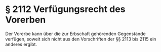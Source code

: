 # § 2112 Verfügungsrecht des Vorerben
Der Vorerbe kann über die zur Erbschaft gehörenden Gegenstände verfügen, soweit sich nicht aus den Vorschriften der §§ 2113 bis 2115 ein anderes ergibt.